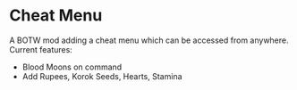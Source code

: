 # Cheat Menu
A BOTW mod adding a cheat menu which can be accessed from anywhere.
Current features:
 - Blood Moons on command
 - Add Rupees, Korok Seeds, Hearts, Stamina
